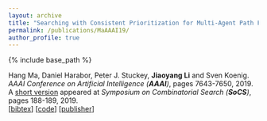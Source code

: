 ```yaml
---
layout: archive
title: "Searching with Consistent Prioritization for Multi-Agent Path Finding"
permalink: /publications/MaAAAI19/
author_profile: true
---
```


{% include base_path %}

Hang Ma, Daniel Harabor, Peter J. Stuckey, **Jiaoyang Li** and Sven Koenig.       
<i>AAAI Conference on Artificial Intelligence (**AAAI**)</i>, pages 7643-7650, 2019.       
A [short version](https://ojs.aaai.org/index.php/SOCS/article/view/18484 "Download pdf") appeared at <i>Symposium on Combinatorial Search (**SoCS**)</i>, pages 188-189, 2019.      
[<a href="javascript:void(0)" onclick="(function(target, id) { if ($('#' + id).css('display') == 'block') { $('#' + id).hide('fast'); $(target).text('bibtex') } else { $('#' + id).show('fast'); $(target).text('bibtex▲') } })(this, 'bibtex-MaAAAI19');">bibtex</a>]
[[code](https://github.com/Jiaoyang-Li/PBS)]
[[publisher](https://aaai.org/ojs/index.php/AAAI/article/view/4758)]
<div id="bibtex-MaAAAI19" style="display:none">
<pre>@inproceedings{MaAAAI19,
  author    = {Hang Ma and Daniel Harabor and Peter J. Stuckey and Jiaoyang Li and Sven Koenig},
  title     = {Searching with Consistent Prioritization for Multi-Agent Path Finding},
  booktitle = {Proceedings of the AAAI Conference on Artificial Intelligence (AAAI)},
  pages     = {7643--7650},
  year      = {2019}
}
</pre></div>   